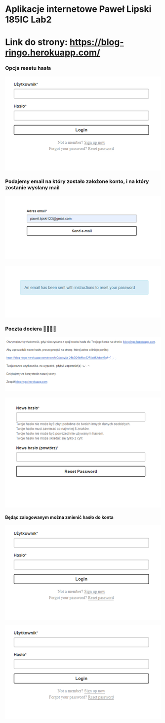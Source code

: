 # Aplikacje internetowe Paweł Lipski 185IC Lab2

# Link do strony: https://blog-ringo.herokuapp.com/

### Opcja resetu hasła

![](screenshots/obraz1.png)

### Podajemy email na który zostało założone konto, i na który zostanie wysłany mail

![](screenshots/obraz2.png)

####

![](screenshots/obraz3.png)

### Poczta dociera :tada::tada::tada::tada:

![](screenshots/obraz4.png)

####

![](screenshots/obraz5.png)

#### Będąc zalogowanym można zmienić hasło do konta

![](screenshots/obraz1.png)

![](screenshots/obraz1.png)
